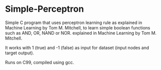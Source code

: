 # Simple-Perceptron
Simple C program that uses perceptron learning rule as explained in Machine Learning by Tom M. Mitchell,
to learn simple boolean functions such as AND, OR, NAND or NOR. explained in Machine Learning by Tom M. Mitchell.

It works with 1 (true) and -1 (false) as input for dataset (input nodes and target output).

Runs on C99, compiled using gcc.
